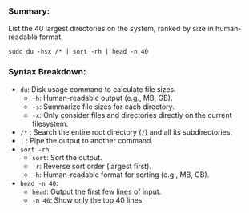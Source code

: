 ### Summary: 
List the 40 largest directories on the system, ranked by size in human-readable format.

```
sudo du -hsx /* | sort -rh | head -n 40
```

### Syntax Breakdown:

* `du`: Disk usage command to calculate file sizes.
	+ `-h`: Human-readable output (e.g., MB, GB).
	+ `-s`: Summarize file sizes for each directory.
	+ `-x`: Only consider files and directories directly on the current filesystem.
* `/*` : Search the entire root directory (`/`) and all its subdirectories.
* `|` : Pipe the output to another command.
* `sort -rh`:
	+ `sort`: Sort the output.
	+ `-r`: Reverse sort order (largest first).
	+ `-h`: Human-readable format for sorting (e.g., MB, GB).
* `head -n 40`:
	+ `head`: Output the first few lines of input.
	+ `-n 40`: Show only the top 40 lines.